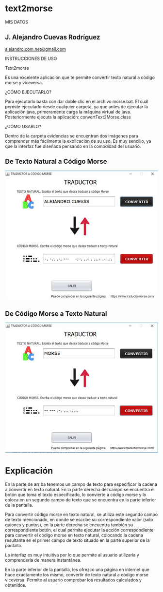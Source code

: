 # text2morse

MIS DATOS


## J. Alejandro Cuevas Rodríguez

alejandro.com.net@gmail.com


INSTRUCCIONES DE USO

Text2morse

Es una excelente aplicación que te permite convertir texto natural a código morse y viceversa.

¿CÓMO EJECUTARLO?

Para ejecutarlo basta con dar doble clic en el archivo morse.bat. El cuál permite ejecutarlo desde cualquier carpeta, ya que antes de ejecutar la aplicación java, primeramente carga la máquina virtual de java. Posteriormente ejecuta la aplicación: convertText2Morse.class

¿CÓMO USARLO?

Dentro de la carpeta evidencias se encuentran dos imágenes para comprender más fácilmente la explicación de su uso. Es muy sencillo, ya que la interfaz fue diseñada pensando en la comodidad del usuario. 

## De Texto Natural a Código Morse
![text2morse](/evidencias/morseCapturaEntrada.JPG)


## De Código Morse a Texto Natural
![morse2text](/evidencias/morseCapturaSalida.JPG)


# Explicación

En la parte de arriba tenemos un campo de texto para especificar la cadena a convertir en texto natural. En la parte derecha del campo se encuentra el botón que toma el texto especificado, lo convierte a código morse y lo coloca en un segundo campo de texto que se encuentra en la parte inferior de la pantalla.

Para convertir código morse en texto natural, se utiliza este segundo campo de texto mencionado, en donde se escribe su correspondiente valor (solo guiones y puntos), en la parte derecha se encuentra también su correspondiente botón, el cual permite ejecutar la acción correspondiente para convertir el código morse en texto natural, colocando la cadena resultante en el primer campo de texto situado en la parte superior de la pantalla.

La interfaz es muy intuitiva por lo que permite al usuario utilizarla y comprenderla de manera instantánea.

En la parte inferior de la pantalla, les ofrezco una página en internet que hace exactamente los mismo, convertir de texto natural a código morse viceversa. Permite al usuario comprobar los resultados calculados y obtenidos.

